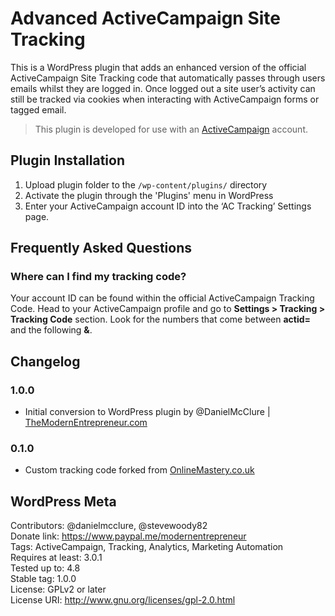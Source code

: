 # Advanced ActiveCampaign Site Tracking

This is a WordPress plugin that adds an enhanced version of the official ActiveCampaign Site Tracking code that automatically passes through users emails whilst they are logged in. Once logged out a site user’s activity can still be tracked via cookies when interacting with ActiveCampaign forms or tagged email.

> This plugin is developed for use with an [ActiveCampaign](https://themodernentrepreneur.com/link/activecampaign) account.


 ## Plugin Installation 

1. Upload plugin folder to the `/wp-content/plugins/` directory
2. Activate the plugin through the 'Plugins' menu in WordPress
3. Enter your ActiveCampaign account ID into the ‘AC Tracking’ Settings page. 

## Frequently Asked Questions 

### Where can I find my tracking code?

Your account ID can be found within the official ActiveCampaign Tracking Code. Head to your ActiveCampaign profile and go to **Settings > Tracking > Tracking Code** section. Look for the numbers that come between **actid=** and the following **&**.

## Changelog 

### 1.0.0 
* Initial conversion to WordPress plugin by @DanielMcClure | [TheModernEntrepreneur.com](https://themodernentrepreneur.com/?utm_source=wordpress&utm_medium=plugin&utm_campaign=advanced_ac_tracking&utm_term=readme)

### 0.1.0 
* Custom tracking code forked from [OnlineMastery.co.uk](https://onlinemastery.co.uk/setup-active-campaign-site-tracking-wordpress/?utm_source=wordpress&utm_medium=plugin&utm_campaign=advanced_ac_tracking&utm_term=readme)

## WordPress Meta
Contributors: @danielmcclure, @stevewoody82  
Donate link: https://www.paypal.me/modernentrepreneur  
Tags: ActiveCampaign, Tracking, Analytics, Marketing Automation  
Requires at least: 3.0.1  
Tested up to: 4.8  
Stable tag: 1.0.0  
License: GPLv2 or later  
License URI: http://www.gnu.org/licenses/gpl-2.0.html  